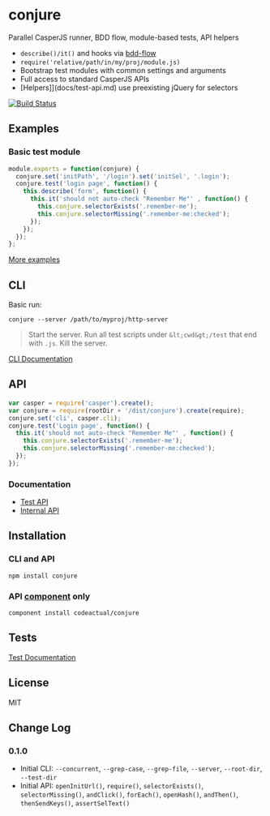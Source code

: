 # conjure

Parallel CasperJS runner, BDD flow, module-based tests, API helpers

* `describe()/it()` and hooks via [bdd-flow](https://github.com/codeactual/bdd-flow)
* `require('relative/path/in/my/proj/module.js)`
* Bootstrap test modules with common settings and arguments
* Full access to standard CasperJS APIs
* [Helpers]](docs/test-api.md) use preexisting jQuery for selectors

[![Build Status](https://travis-ci.org/codeactual/conjure.png)](https://travis-ci.org/codeactual/conjure)

## Examples

### Basic test module

```js
module.exports = function(conjure) {
  conjure.set('initPath', '/login').set('initSel', '.login');
  conjure.test('login page', function() {
    this.describe('form', function() {
      this.it('should not auto-check "Remember Me"' , function() {
        this.conjure.selectorExists('.remember-me');
        this.conjure.selectorMissing('.remember-me:checked');
      });
    });
  });
};
```

[More examples](docs/test-api.md)

## CLI

Basic run:

    conjure --server /path/to/myproj/http-server

> Start the server.
> Run all test scripts under `&lt;cwd&gt;/test` that end with `.js`.
> Kill the server.

[CLI Documentation](docs/cli.md)

## API

```js
var casper = require('casper').create();
var conjure = require(rootDir + '/dist/conjure').create(require);
conjure.set('cli', casper.cli);
conjure.test('Login page', function() {
  this.it('should not auto-check "Remember Me"' , function() {
    this.conjure.selectorExists('.remember-me');
    this.conjure.selectorMissing('.remember-me:checked');
  });
});
```

### Documentation

* [Test API](docs/test-api.md)
* [Internal API](docs/internal-api.md)

## Installation

### CLI and API

    npm install conjure

### API [component](https://github.com/component/component) only

    component install codeactual/conjure

## Tests

[Test Documentation](docs/testing.md)

## License

  MIT

## Change Log

### 0.1.0

* Initial CLI: `--concurrent`, `--grep-case`, `--grep-file`, `--server`, `--root-dir`, `--test-dir`
* Initial API: `openInitUrl()`, `require()`, `selectorExists()`, `selectorMissing()`, `andClick()`, `forEach()`, `openHash()`, `andThen()`, `thenSendKeys()`, `assertSelText()`
